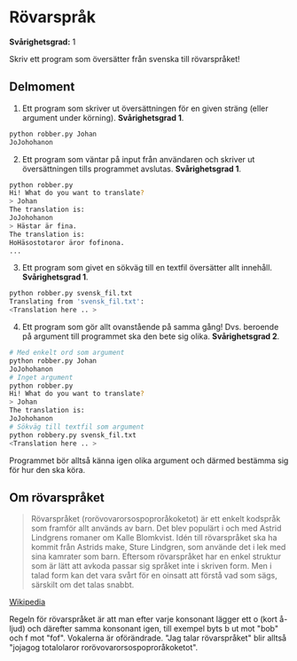 # Rövarspråk

**Svårighetsgrad:** 1

Skriv ett program som översätter från svenska till rövarspråket!

## Delmoment

1. Ett program som skriver ut översättningen för en given sträng (eller argument under körning). **Svårighetsgrad 1**.

  ```bash
  python robber.py Johan
  JoJohohanon
  ```

2. Ett program som väntar på input från användaren och skriver ut översättningen tills programmet avslutas. **Svårighetsgrad 1**.

  ```bash
  python robber.py
  Hi! What do you want to translate?
  > Johan
  The translation is:
  JoJohohanon
  > Hästar är fina.
  The translation is:
  HoHäsostotaror äror fofinona.
  ...
  ```
3. Ett program som givet en sökväg till en textfil översätter allt innehåll. **Svårighetsgrad 1**.

  ```bash
  python robber.py svensk_fil.txt
  Translating from 'svensk_fil.txt':
  <Translation here .. >
  ```
4. Ett program som gör allt ovanstående på samma gång! Dvs. beroende på argument till programmet ska den bete sig olika. **Svårighetsgrad 2**.

  ```bash
  # Med enkelt ord som argument
  python robber.py Johan
  JoJohohanon
  # Inget argument
  python robber.py
  Hi! What do you want to translate?
  > Johan
  The translation is:
  JoJohohanon
  # Sökväg till textfil som argument
  python robbery.py svensk_fil.txt
  <Translation here .. >
  ```
Programmet bör alltså känna igen olika argument och därmed bestämma sig för hur den ska köra.

## Om rövarspråket

> Rövarspråket (rorövovarorsospoproråkoketot) är ett enkelt kodspråk som framför allt används av barn. Det blev populärt i och med Astrid Lindgrens romaner om Kalle Blomkvist. Idén till rövarspråket ska ha kommit från Astrids make, Sture Lindgren, som använde det i lek med sina kamrater som barn. Eftersom rövarspråket har en enkel struktur som är lätt att avkoda passar sig språket inte i skriven form. Men i talad form kan det vara svårt för en oinsatt att förstå vad som sägs, särskilt om det talas snabbt.

[Wikipedia](http://sv.wikipedia.org/wiki/R%C3%B6varspr%C3%A5ket)

Regeln för rövarspråket är att man efter varje konsonant lägger ett o (kort å-ljud) och därefter samma konsonant igen, till exempel byts b ut mot "bob" och f mot "fof". Vokalerna är oförändrade. "Jag talar rövarspråket" blir alltså "jojagog totalolaror rorövovarorsospoproråkoketot".
